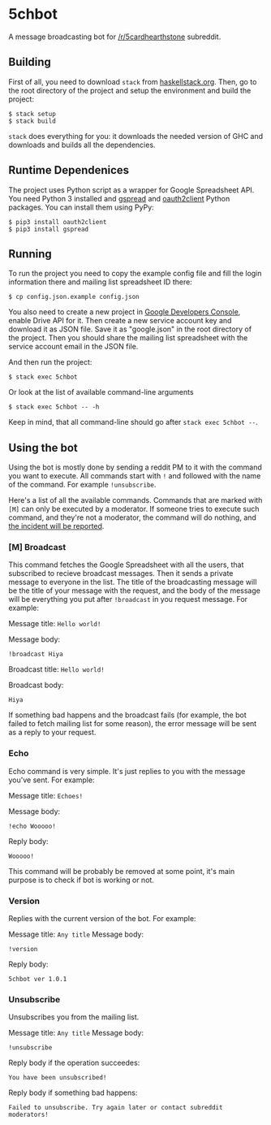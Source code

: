 # 5chbot

A message broadcasting bot for [/r/5cardhearthstone](https://www.reddit.com/r/5cardhearthstone) subreddit.

## Building

First of all, you need to download `stack` from [haskellstack.org](http://docs.haskellstack.org/en/stable/README/).
Then, go to the root directory of the project and setup the environment and
build the project:

    $ stack setup
    $ stack build

`stack` does everything for you: it downloads the needed version of GHC and
downloads and builds all the dependencies.

## Runtime Dependenices

The project uses Python script as a wrapper for Google Spreadsheet API. You
need Python 3 installed and [gspread](https://pypi.python.org/pypi/gspread)
and [oauth2client](https://pypi.python.org/pypi/oauth2client) Python packages.
You can install them using PyPy:

    $ pip3 install oauth2client
    $ pip3 install gspread

## Running

To run the project you need to copy the example config file and fill the login
information there and mailing list spreadsheet ID there:

    $ cp config.json.example config.json

You also need to create a new project in [Google Developers Console](https://console.developers.google.com/project),
enable Drive API for it. Then create a new service account key and download it
as JSON file. Save it as "google.json" in the root directory of the project.
Then you should share the mailing list spreadsheet with the service account
email in the JSON file.

And then run the project:

    $ stack exec 5chbot

Or look at the list of available command-line arguments

    $ stack exec 5chbot -- -h

Keep in mind, that all command-line should go after `stack exec 5chbot --`.

## Using the bot

Using the bot is mostly done by sending a reddit PM to it with the command
you want to execute. All commands start with `!` and followed with the name of
the command. For example `!unsubscribe`.

Here's a list of all the available commands. Commands that are marked with `[M]`
can only be executed by a moderator. If someone tries to execute such command,
and they're not a moderator, the command will do nothing, and
[the incident will be reported](https://xkcd.com/838/).

### [M] Broadcast

This command fetches the Google Spreadsheet with all the users, that subscribed
to recieve broadcast messages. Then it sends a private message to everyone in
the list. The title of the broadcasting message will be the title of your
message with the request, and the body of the message will be everything you put
after `!broadcast` in you request message. For example:

Message title: `Hello world!`

Message body:

    !broadcast Hiya

Broadcast title: `Hello world!`

Broadcast body:

    Hiya

If something bad happens and the broadcast fails (for example, the bot failed
to fetch mailing list for some reason), the error message will be sent as a
reply to your request.

### Echo

Echo command is very simple. It's just replies to you with the message you've
sent. For example:

Message title: `Echoes!`

Message body:

    !echo Wooooo!

Reply body:

    Wooooo!

This command will be probably be removed at some point, it's main purpose is
to check if bot is working or not.

### Version

Replies with the current version of the bot. For example:

Message title: `Any title`
Message body:

    !version

Reply body:

    5chbot ver 1.0.1

### Unsubscribe

Unsubscribes you from the mailing list.

Message title: `Any title`
Message body:

    !unsubscribe

Reply body if the operation succeedes:

    You have been unsubscribed!

Reply body if something bad happens:

    Failed to unsubscribe. Try again later or contact subreddit moderators!
